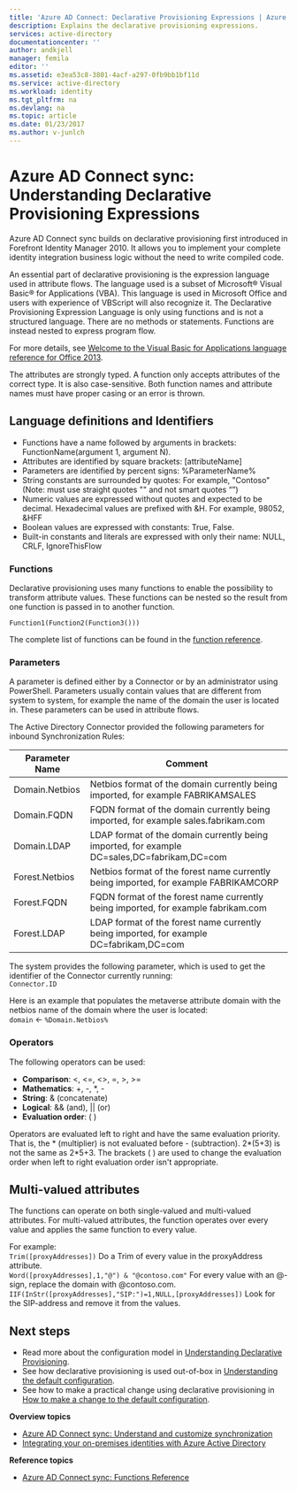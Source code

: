 ```yaml
---
title: 'Azure AD Connect: Declarative Provisioning Expressions | Azure'
description: Explains the declarative provisioning expressions.
services: active-directory
documentationcenter: ''
author: andkjell
manager: femila
editor: ''
ms.assetid: e3ea53c8-3801-4acf-a297-0fb9bb1bf11d
ms.service: active-directory
ms.workload: identity
ms.tgt_pltfrm: na
ms.devlang: na
ms.topic: article
ms.date: 01/23/2017
ms.author: v-junlch
---
```


# Azure AD Connect sync: Understanding Declarative Provisioning Expressions
Azure AD Connect sync builds on declarative provisioning first introduced in Forefront Identity Manager 2010. It allows you to implement your complete identity integration business logic without the need to write compiled code.

An essential part of declarative provisioning is the expression language used in attribute flows. The language used is a subset of Microsoft® Visual Basic® for Applications (VBA). This language is used in Microsoft Office and users with experience of VBScript will also recognize it. The Declarative Provisioning Expression Language is only using functions and is not a structured language. There are no methods or statements. Functions are instead nested to express program flow.

For more details, see [Welcome to the Visual Basic for Applications language reference for Office 2013](https://msdn.microsoft.com/zh-cn/library/gg264383.aspx).

The attributes are strongly typed. A function only accepts attributes of the correct type. It is also case-sensitive. Both function names and attribute names must have proper casing or an error is thrown.

## Language definitions and Identifiers
- Functions have a name followed by arguments in brackets: FunctionName(argument 1, argument N).
- Attributes are identified by square brackets: [attributeName]
- Parameters are identified by percent signs: %ParameterName%
- String constants are surrounded by quotes: For example, "Contoso" (Note: must use straight quotes "" and not smart quotes “”)
- Numeric values are expressed without quotes and expected to be decimal. Hexadecimal values are prefixed with &H. For example, 98052, &HFF
- Boolean values are expressed with constants: True, False.
- Built-in constants and literals are expressed with only their name: NULL, CRLF, IgnoreThisFlow

### Functions
Declarative provisioning uses many functions to enable the possibility to transform attribute values. These functions can be nested so the result from one function is passed in to another function.

`Function1(Function2(Function3()))`

The complete list of functions can be found in the [function reference](active-directory-aadconnectsync-functions-reference.md).

### Parameters
A parameter is defined either by a Connector or by an administrator using PowerShell. Parameters usually contain values that are different from system to system, for example the name of the domain the user is located in. These parameters can be used in attribute flows.

The Active Directory Connector provided the following parameters for inbound Synchronization Rules:

| Parameter Name | Comment |
| --- | --- |
| Domain.Netbios |Netbios format of the domain currently being imported, for example FABRIKAMSALES |
| Domain.FQDN |FQDN format of the domain currently being imported, for example sales.fabrikam.com |
| Domain.LDAP |LDAP format of the domain currently being imported, for example DC=sales,DC=fabrikam,DC=com |
| Forest.Netbios |Netbios format of the forest name currently being imported, for example FABRIKAMCORP |
| Forest.FQDN |FQDN format of the forest name currently being imported, for example fabrikam.com |
| Forest.LDAP |LDAP format of the forest name currently being imported, for example DC=fabrikam,DC=com |

The system provides the following parameter, which is used to get the identifier of the Connector currently running:  
`Connector.ID`

Here is an example that populates the metaverse attribute domain with the netbios name of the domain where the user is located:  
`domain` <- `%Domain.Netbios%`

### Operators
The following operators can be used:

- **Comparison**: <, <=, <>, =, >, >=
- **Mathematics**: +, -, \*, -
- **String**: & (concatenate)
- **Logical**: && (and), || (or)
- **Evaluation order**: ( )

Operators are evaluated left to right and have the same evaluation priority. That is, the \* (multiplier) is not evaluated before - (subtraction). 2\*(5+3) is not the same as 2\*5+3. The brackets ( ) are used to change the evaluation order when left to right evaluation order isn't appropriate.

## Multi-valued attributes
The functions can operate on both single-valued and multi-valued attributes. For multi-valued attributes, the function operates over every value and applies the same function to every value.

For example:  
`Trim([proxyAddresses])` Do a Trim of every value in the proxyAddress attribute.  
`Word([proxyAddresses],1,"@") & "@contoso.com"` For every value with an @-sign, replace the domain with @contoso.com.  
`IIF(InStr([proxyAddresses],"SIP:")=1,NULL,[proxyAddresses])` Look for the SIP-address and remove it from the values.

## Next steps
- Read more about the configuration model in [Understanding Declarative Provisioning](active-directory-aadconnectsync-understanding-declarative-provisioning.md).
- See how declarative provisioning is used out-of-box in [Understanding the default configuration](active-directory-aadconnectsync-understanding-default-configuration.md).
- See how to make a practical change using declarative provisioning in [How to make a change to the default configuration](active-directory-aadconnectsync-change-the-configuration.md).

**Overview topics**

- [Azure AD Connect sync: Understand and customize synchronization](active-directory-aadconnectsync-whatis.md)
- [Integrating your on-premises identities with Azure Active Directory](active-directory-aadconnect.md)

**Reference topics**

- [Azure AD Connect sync: Functions Reference](active-directory-aadconnectsync-functions-reference.md)
